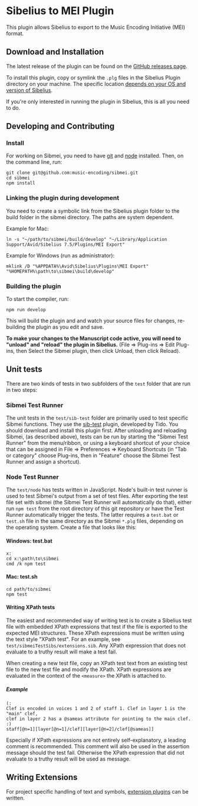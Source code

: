 # Sibelius to MEI Plugin

This plugin allows Sibelius to export to the Music Encoding Initiative (MEI) format.

## Download and Installation

The latest release of the plugin can be found on the [GitHub releases page](https://github.com/music-encoding/sibmei/releases).

To install this plugin, copy or symlink the `.plg` files in the Sibelius Plugin directory on your machine. The specific location [depends on your OS and version of Sibelius](http://www.sibelius.com/download/plugins/index.html?help=install).

If you're only interested in running the plugin in Sibelius, this is all you need to do.

## Developing and Contributing

### Install

For working on Sibmei, you need to have [git](https://git-scm.com/downloads) and [node](https://nodejs.org/en/download) installed. Then, on the command line, run:

```shell
git clone git@github.com:music-encoding/sibmei.git
cd sibmei
npm install
```

### Linking the plugin during development

You need to create a symbolic link from the Sibelius plugin folder to the build folder in the sibmei directory. The paths are system dependent.

Example for Mac:

```shell
ln -s "~/path/to/sibmei/build/develop" "~/Library/Application Support/Avid/Sibelius 7.5/Plugins/MEI Export"
```

Example for Windows (run as administrator):

```batch
mklink /D "%APPDATA%\Avid\Sibelius\Plugins\MEI Export" "%HOMEPATH%\path\to\sibmei\build\develop"
```

### Building the plugin

To start the compiler, run:

```shell
npm run develop
```

This will build the plugin and and watch your source files for changes, re-building the plugin as you edit and save.

**To make your changes to the Manuscript code active, you will need to "unload" and "reload" the plugin in Sibelius.** (File => Plug-ins => Edit Plug-ins, then Select the Sibmei plugin, then click Unload, then click Reload).

## Unit tests

There are two kinds of tests in two subfolders of the `test` folder that are run in two steps:

### Sibmei Test Runner

The unit tests in the `test/sib-test` folder are primarily used to test specific Sibmei functions. They use the [sib-test](https://github.com/tido/sib-test) plugin, developed by Tido. You should download and install this plugin first. After unloading and reloading Sibmei, (as described above), tests can be run by starting the "Sibmei Test Runner" from the menu/ribbon, or using a keyboard shortcut of your choice that can be assigned in File => Preferences => Keyboard Shortcuts (in "Tab or category" choose Plug-ins, then in "Feature" choose  the Sibmei Test Runner and assign a shortcut).

### Node Test Runner

The `test/node` has tests written in JavaScript. Node's built-in test runner is used to test Sibmei's output from a set of test files. After exporting the test file set with sibmei (the Sibmei Test Runner will automatically do that), either run `npm test` from the root directory of this git repository or have the Test Runner automatically trigger the tests. The latter requires a `test.bat` or `test.sh` file in the same directory as the Sibmei `*.plg` files, depending on the operating system. Create a file that looks like this:

#### Windows: test.bat

```batch
x:
cd x:\path\to\sibmei
cmd /k npm test
```

#### Mac: test.sh

```shell
cd path/to/sibmei
npm test
```

#### Writing XPath tests

The easiest and recommended way of writing test is to create a Sibelius test file with embedded XPath expressions that test if the file is exported to the expected MEI structures. These XPath expressions must be written using the text style "XPath test". For an example, see `test/sibmeiTestSibs/extensions.sib`. Any XPath expression that does not evaluate to a truthy result will make a test fail.

When creating a new test file, copy an XPath test text from an existing test file to the new test file and modify the XPath. XPath expressions are evaluated in the context of the `<measure>` the XPath is attached to.

##### Example

```xquery
(:
Clef is encoded in voices 1 and 2 of staff 1. Clef in layer 1 is the "main" clef,
clef in layer 2 has a @sameas attribute for pointing to the main clef.
:)
staff[@n=1][layer[@n=1]/clef][layer[@n=2]/clef[@sameas]]
```

Especially if XPath expressions are not entirely self-explanatory, a leading comment is recommended. This comment will also be used in the assertion message should the test fail. Otherwise the XPath expression that did not evaluate to a truthy result will be used as message.

## Writing Extensions

For project specific handling of text and symbols, [extension plugins](Extensions.md) can be written.
